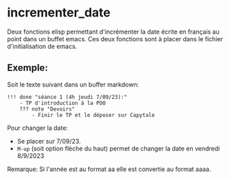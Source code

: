 # incrementer_date
Deux fonctions elisp permettant d'incrémenter la date écrite en français au point dans un buffet emacs. 
Ces deux fonctions sont à placer dans le fichier d'initialisation de emacs.  

## Exemple:


Soit le texte suivant dans un buffer markdown:
```
!!! done "séance 1 (4h jeudi 7/09/23):"
    - TP d'introduction à la POO
    ??? note "Devoirs"
        - Finir le TP et le déposer sur Capytale
```

Pour changer la date:
- Se placer sur 7/09/23. 
- `M-up` (soit option flèche du haut) permet de changer la date en vendredi 8/9/2023

Remarque: Si l'année est au format aa elle est convertie au format aaaa.  
